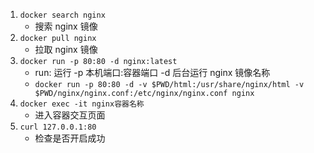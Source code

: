 1. `docker search nginx` 
    + 搜索 nginx 镜像
2. `docker pull nginx` 
    + 拉取 nginx 镜像
3. `docker run -p 80:80 -d nginx:latest` 
    + run: 运行 -p 本机端口:容器端口 -d 后台运行 nginx 镜像名称 
    + `docker run -p 80:80 -d -v $PWD/html:/usr/share/nginx/html -v $PWD/nginx/nginx.conf:/etc/nginx/nginx.conf nginx`
4. `docker exec -it nginx容器名称` 
    + 进入容器交互页面
5. `curl 127.0.0.1:80`
    + 检查是否开启成功
